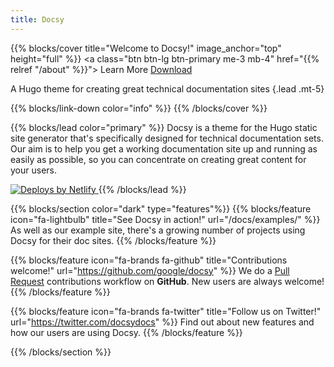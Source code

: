 ```yaml
---
title: Docsy
---
```


{{% blocks/cover title="Welcome to Docsy!" image_anchor="top" height="full" %}}
<a class="btn btn-lg btn-primary me-3 mb-4" href="{{% relref "/about" %}}">
  Learn More <i class="fa-solid fa-circle-right ms-2"></i>
</a>
<a class="btn btn-lg btn-secondary me-3 mb-4" href="https://github.com/google/docsy">
  Download <i class="fa-brands fa-github ms-2 "></i>
</a>

A Hugo theme for creating great technical documentation sites
{.lead .mt-5}

{{% blocks/link-down color="info" %}}
{{% /blocks/cover %}}

{{% blocks/lead color="primary" %}}
Docsy is a theme for the Hugo static site generator that's specifically designed
for technical documentation sets. Our aim is to help you get a working
documentation site up and running as easily as possible, so you can concentrate
on creating great content for your users.

<a href="https://www.netlify.com" target="_blank" rel="noopener">
  <img src="https://www.netlify.com/img/global/badges/netlify-color-accent.svg" alt="Deploys by Netlify" />
</a>
{{% /blocks/lead %}}

{{% blocks/section color="dark" type="features"%}}
{{% blocks/feature icon="fa-lightbulb" title="See Docsy in action!" url="/docs/examples/" %}}
As well as our example site, there's a growing number of projects using Docsy for their doc sites.
{{% /blocks/feature %}}


{{% blocks/feature icon="fa-brands fa-github" title="Contributions welcome!" url="https://github.com/google/docsy" %}}
We do a [Pull Request](https://github.com/google/docsy/pulls) contributions workflow on **GitHub**. New users are always welcome!
{{% /blocks/feature %}}


{{% blocks/feature icon="fa-brands fa-twitter" title="Follow us on Twitter!" url="https://twitter.com/docsydocs" %}}
Find out about new features and how our users are using Docsy.
{{% /blocks/feature %}}

{{% /blocks/section %}}
